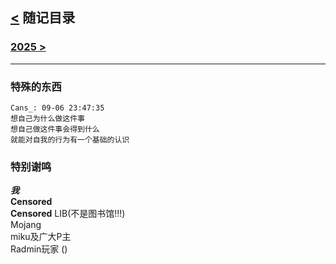 ## [<](/index) 随记目录

### [2025 >](/notes/2025)

---

### 特殊的东西  
  
```qq_chat  
Cans_: 09-06 23:47:35  
想自己为什么做这件事  
想自己做这件事会得到什么  
就能对自我的行为有一个基础的认识  
```  
  
### 特别谢鸣  

***我***  
**Censored**  
**Censored** LIB(不是图书馆!!!)  
Mojang  
miku及广大P主  
Radmin玩家 ()  

